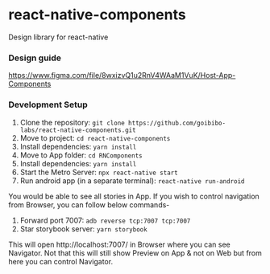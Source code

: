 # react-native-components
Design library for react-native

### Design guide
https://www.figma.com/file/8wxizvQ1u2RnV4WAaM1VuK/Host-App-Components

### Development Setup

1. Clone the repository: `git clone https://github.com/goibibo-labs/react-native-components.git`
2. Move to project: `cd react-native-components`
3. Install dependencies: `yarn install`
4. Move to App folder: `cd RNComponents`
5. Install dependencies: `yarn install`
6. Start the Metro Server: `npx react-native start`
7. Run android app (in a separate terminal): `react-native run-android`

You would be able to see all stories in App. 
If you wish to control navigation from Browser, you can follow below commands-

1. Forward port 7007: `adb reverse tcp:7007 tcp:7007`
2. Star storybook server: `yarn storybook`

This will open http://localhost:7007/ in Browser where you can see Navigator.
Not that this will still show Preview on App & not on Web but from here you can control Navigator.

